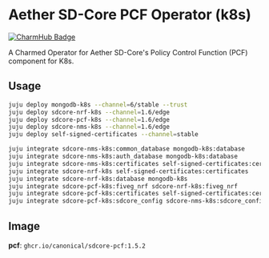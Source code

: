 # Aether SD-Core PCF Operator (k8s)
[![CharmHub Badge](https://charmhub.io/sdcore-pcf-k8s/badge.svg)](https://charmhub.io/sdcore-pcf-k8s)

A Charmed Operator for Aether SD-Core's Policy Control Function (PCF) component for K8s. 

## Usage

```bash
juju deploy mongodb-k8s --channel=6/stable --trust
juju deploy sdcore-nrf-k8s --channel=1.6/edge
juju deploy sdcore-pcf-k8s --channel=1.6/edge 
juju deploy sdcore-nms-k8s --channel=1.6/edge
juju deploy self-signed-certificates --channel=stable

juju integrate sdcore-nms-k8s:common_database mongodb-k8s:database
juju integrate sdcore-nms-k8s:auth_database mongodb-k8s:database
juju integrate sdcore-nms-k8s:certificates self-signed-certificates:certificates
juju integrate sdcore-nrf-k8s self-signed-certificates:certificates
juju integrate sdcore-nrf-k8s:database mongodb-k8s
juju integrate sdcore-pcf-k8s:fiveg_nrf sdcore-nrf-k8s:fiveg_nrf
juju integrate sdcore-pcf-k8s:certificates self-signed-certificates:certificates
juju integrate sdcore-pcf-k8s:sdcore_config sdcore-nms-k8s:sdcore_config
```

## Image

**pcf**: `ghcr.io/canonical/sdcore-pcf:1.5.2`

